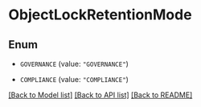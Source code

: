 # ObjectLockRetentionMode

## Enum


* `GOVERNANCE` (value: `"GOVERNANCE"`)

* `COMPLIANCE` (value: `"COMPLIANCE"`)


[[Back to Model list]](../README.md#documentation-for-models) [[Back to API list]](../README.md#documentation-for-api-endpoints) [[Back to README]](../README.md)


